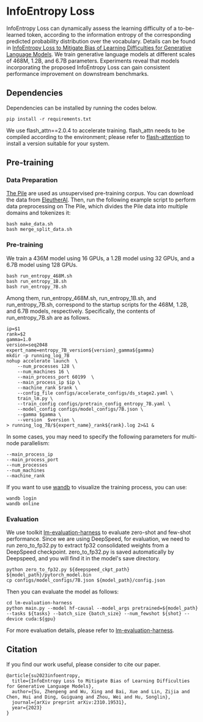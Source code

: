 # InfoEntropy Loss
InfoEntropy Loss can dynamically assess the learning difficulty of a to-be-learned token, according to the information entropy of the corresponding predicted probability distribution over the vocabulary. Details can be found in [InfoEntropy Loss to Mitigate Bias of Learning Difficulties for Generative Language Models](https://arxiv.org/abs/2310.19531). We train generative language models at different scales of 468M, 1.2B, and 6.7B parameters. Experiments reveal that models incorporating the proposed InfoEntropy Loss can gain consistent performance improvement on downstream benchmarks.

## Dependencies

Dependencies can be installed by running the codes below. 
```
pip install -r requirements.txt
```
We use flash_attn==2.0.4 to accelerate training. flash_attn needs to be compiled according to the environment; please refer to [flash-attention](https://github.com/Dao-AILab/flash-attention) to install a version suitable for your system.

## Pre-training

### Data Preparation

[The Pile](https://arxiv.org/abs/2101.00027) are used as unsupervised pre-training corpus. You can download the data from [EleutherAI](https://pile.eleuther.ai). Then, run the following example script to perform data preprocessing on The Pile, which divides the Pile data into multiple domains and tokenizes it:

```
bash make_data.sh
bash merge_split_data.sh
```

### Pre-training

We train a 436M model using 16 GPUs, a 1.2B model using 32 GPUs, and a 6.7B model using 128 GPUs.
```
bash run_entropy_468M.sh 
bash run_entropy_1B.sh
bash run_entropy_7B.sh
```
Among them, run_entropy_468M.sh, run_entropy_1B.sh, and run_entropy_7B.sh, correspond to the startup scripts for the 468M, 1.2B, and 6.7B models, respectively. Specifically, the contents of run_entropy_7B.sh are as follows.
```
ip=$1
rank=$2
gamma=1.0
version=seq2048
expert_name=entropy_7B_version${version}_gamma${gamma}
mkdir -p running_log_7B
nohup accelerate launch  \
    --num_processes 128 \
    --num_machines 16 \
    --main_process_port 60199  \
    --main_process_ip $ip \
    --machine_rank $rank \
    --config_file configs/accelerate_configs/ds_stage2.yaml \
    train_lm.py \
    --train_config configs/pretrain_config_entropy_7B.yaml \
    --model_config configs/model_configs/7B.json \
    --gamma $gamma \
    --version  $version \
> running_log_7B/${expert_name}_rank${rank}.log 2>&1 &

```
In some cases, you may need to specify the following parameters for multi-node parallelism:
```
--main_process_ip
--main_process_port
--num_processes
--num_machines
--machine_rank
```

If you want to use [wandb](https://wandb.ai/) to visualize the training process, you can use:
```
wandb login
wandb online
```

### Evaluation

We use toolkit [lm-evaluation-harness](https://github.com/EleutherAI/lm-evaluation-harness) to evaluate zero-shot and few-shot performance. Since we are using DeepSpeed, for evaluation, we need to run zero_to_fp32.py to extract fp32 consolidated weights from a DeepSpeed checkpoint. zero_to_fp32.py is saved automatically by Deepspeed, and you will find it in the model's save directory.
```
python zero_to_fp32.py ${deepspeed_ckpt_path} ${model_path}/pytorch_model.bin
cp configs/model_configs/7B.json ${model_path}/config.json
```
Then you can evaluate the model as follows:
```
cd lm-evaluation-harness
python main.py --model hf-causal --model_args pretrained=${model_path} --tasks ${tasks} --batch_size {batch_size} --num_fewshot ${shot} --device cuda:${gpu} 
```
For more evaluation details, please refer to [lm-evaluation-harness](https://github.com/EleutherAI/lm-evaluation-harness).

## Citation
If you find our work useful, please consider to cite our paper.
```
@article{su2023infoentropy,
  title={InfoEntropy Loss to Mitigate Bias of Learning Difficulties for Generative Language Models},
  author={Su, Zhenpeng and Wu, Xing and Bai, Xue and Lin, Zijia and Chen, Hui and Ding, Guiguang and Zhou, Wei and Hu, Songlin},
  journal={arXiv preprint arXiv:2310.19531},
  year={2023}
}
```

